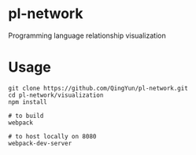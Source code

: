 # pl-network
Programming language relationship visualization

# Usage

    git clone https://github.com/QingYun/pl-network.git
    cd pl-network/visualization
    npm install
    
    # to build
    webpack
    
    # to host locally on 8080
    webpack-dev-server
